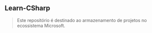 ## Learn-CSharp
> Este repositório é destinado ao armazenamento de projetos no ecossistema Microsoft.
